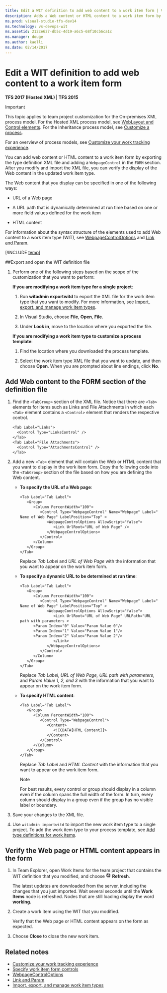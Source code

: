 ```yaml
---
title: Edit a WIT definition to add web content to a work item form | VSTS & TFS
description: Adds a Web content or HTML content to a work item form by exporting the type definition XML file and adding a WebpageControl in the FORM section - Team Foundation Server (TFS)
ms.prod: visual-studio-tfs-dev14
ms.technology: vs-devops-wit
ms.assetid: 212ce627-db5c-4d19-a6c5-68f10cb6ca1c
ms.manager: douge
ms.author: kaelli
ms.date: 02/14/2017
---
```


# Edit a WIT definition to add web content to a work item form

<p><b>TFS 2017 (Hosted XML) | TFS 2015 </b></p>

> [!IMPORTANT]  
> This topic applies to team project customization for the On-premises XML process model. For the Hosted XML process model, see [WebLayout and Control elements](weblayout-xml-elements.md). For the Inheritance process model, see [Customize a process](../process/customize-process.md).
>
> For an overview of process models, see [Customize your work tracking experience](../customize-work.md).  

You can add web content or HTML content to a work item form by exporting the type definition XML file and adding a `WebpageControl` in the `FORM` section. After you modify and import the XML file, you can verify the display of the Web content in the updated work item type.  
  
The Web content that you display can be specified in one of the following ways:  
  
-   URL of a Web page  
  
-   A URL path that is dynamically determined at run time based on one or more field values defined for the work item  
  
-   HTML content  
  
For information about the syntax structure of the elements used to add Web content to a work item type (WIT), see [WebpageControlOptions](webpagecontroloptions-xml-elements-reference.md) and [Link and Param](link-param-xml-elements-reference.md).  
  

[!INCLUDE [temp](../../_shared/update-xml-wit.md)] 
  
  
<a name="Export"></a> 
##Export and open the WIT definition file  
  
1.  Perform one of the following steps based on the scope of the customization that you want to perform:  
  
     **If you are modifying a work item type for a single project**:  
  
    1.  Run **witadmin exportwitd** to export the XML file for the work item type that you want to modify. For more information, see [Import, export, and manage work item types](witadmin/witadmin-import-export-manage-wits.md).  
  
    2.  In Visual Studio, choose **File**, **Open**, **File**.  
  
    3.  Under **Look in**, move to the location where you exported the file.  
  
	**If you are modifying a work item type to customize a process template**:  
  
    1.  Find the location where you downloaded the process template.  
  
    2.  Select the work item type XML file that you want to update, and then choose **Open**. When you are prompted about line endings, click **No**.  
  
<a name="AddWebContent"></a> 
## Add Web content to the FORM section of the definition file  
  
1.  Find the `<TabGroup>` section of the XML file. Notice that there are `<Tab>` elements for items such as Links and File Attachments in which each `<Tab>` element contains a `<Control>` element that renders the respective control.  
  
    ```  
    <Tab Label="Links">  
      <Control Type="LinksControl" />  
    </Tab>  
    <Tab Label="File Attachments">  
      <Control Type="AttachmentsControl" />  
    </Tab>  
    ```  
  
2.  Add a new `<Tab>` element that will contain the Web or HTML content that you want to display in the work item form. Copy the following code into the `<TabGroup>` section of the file based on how you are defining the Web content.  
  
    -   **To specify the URL of a Web page**:  
  
        ```  
        <Tab Label="Tab Label">  
           <Group>  
              <Column PercentWidth="100">  
                 <Control Type="WebpageControl" Name="Webpage" Label=" Name of Web Page" LabelPosition="Top" >  
                    <WebpageControlOptions AllowScript="false">  
                       <Link UrlRoot="URL of Web Page" />  
                    </WebpageControlOptions>  
                 </Control>  
              </Column>  
           </Group>  
        </Tab>  
        ```  
  
         Replace *Tab Label* and *URL of Web Page* with the information that you want to appear on the work item form.  
  
    -   **To specify a dynamic URL to be determined at run time**:  
  
        ```  
        <Tab Label="Tab Label">  
           <Group>  
              <Column PercentWidth="100">  
                 <Control Type="WebpageControl" Name="Webpage" Label=" Name of Web Page" LabelPosition="Top" >  
                    <WebpageControlOptions AllowScript="false">  
                       <Link UrlRoot="URL of Web Page" URLPath="URL path with parameters >  
              <Param Index="0" Value="Param Value 0"/>  
              <Param Index="1" Value="Param Value 1"/>  
              <Param Index="2" Value="Param Value 2"/>  
                       </Link>  
                    </WebpageControlOptions>  
                 </Control>  
              </Column>  
           </Group>  
        </Tab>  
        ```  
  
         Replace *Tab Label*, *URL of Web Page, URL path with parameters*, and *Param Value 1, 2, and 3* with the information that you want to appear on the work item form.  
  
    -   **To specify HTML content**:  
  
        ```  
        <Tab Label="Tab Label">  
           <Group>  
              <Column PercentWidth="100">  
                 <Control Type="WebpageControl">  
                    <Content>  
                       <![CDATA[HTML Content]]>  
                    </Content>  
                 </Control>  
              </Column>  
           </Group>  
        </Tab>  
        ```  
  
         Replace *Tab Label* and *HTML Content* with the information that you want to appear on the work item form.  
  
        > [!NOTE]  
        > For best results, every control or group should display in a column even if the column spans the full width of the form. In turn, every column should display in a group even if the group has no visible label or boundary.  
  
3.  Save your changes to the XML file.  
  
4.  Use `witadmin importwitd` to import the new work item type to a single project. To add the work item type to your process template, see [Add type definitions for work items](process-templates/add-wit-definitions-process-template.md).  
  
<a name="Verify"></a> 
## Verify the Web page or HTML content appears in the form  
  
1.  In Team Explorer, open Work Items for the team project that contains the WIT definition that you modified, and choose ![Refresh](_img/icon_refreshnode.png "Icon_refreshNode") **Refresh**.  
  
     The latest updates are downloaded from the server, including the changes that you just imported. Wait several seconds until the **Work Items** node is refreshed. Nodes that are still loading display the word **working**.  
  
2.  Create a work item using the WIT that you modified.  
  
     Verify that the Web page or HTML content appears on the form as expected.  
  
3.  Choose **Close** to close the new work item.  
  
## Related notes   
-  [Customize your work tracking experience](../customize-work.md)   
-  [Specify work item form controls](specify-work-item-form-controls.md)   
-  [WebpageControlOptions](webpagecontroloptions-xml-elements-reference.md)   
-  [Link and Param](link-param-xml-elements-reference.md)   
-  [Import, export, and manage work item types](witadmin/witadmin-import-export-manage-wits.md)